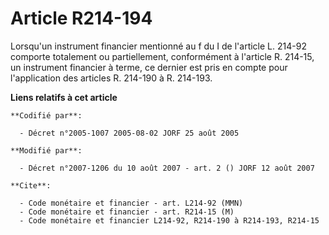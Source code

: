 # Article R214-194

Lorsqu'un instrument financier mentionné au f du I de l'article L. 214-92 comporte totalement ou partiellement, conformément
à l'article R. 214-15, un instrument financier à terme, ce dernier est pris en compte pour l'application des articles R.
214-190 à R. 214-193.

**Liens relatifs à cet article**

	**Codifié par**:

	  - Décret n°2005-1007 2005-08-02 JORF 25 août 2005

	**Modifié par**:

	  - Décret n°2007-1206 du 10 août 2007 - art. 2 () JORF 12 août 2007

	**Cite**:

	  - Code monétaire et financier - art. L214-92 (MMN)
	  - Code monétaire et financier - art. R214-15 (M)
	  - Code monétaire et financier L214-92, R214-190 à R214-193, R214-15
